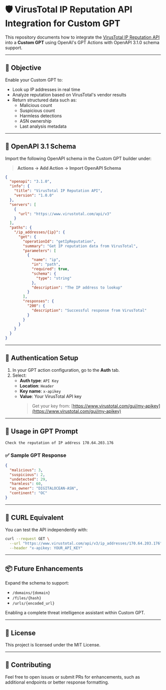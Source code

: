 
# 🛡️ VirusTotal IP Reputation API Integration for Custom GPT

This repository documents how to integrate the [VirusTotal IP Reputation API](https://developers.virustotal.com/reference/ip-object) into a **Custom GPT** using OpenAI's GPT Actions with OpenAPI 3.1.0 schema support.

---

## 🚀 Objective

Enable your Custom GPT to:

- Look up IP addresses in real time
- Analyze reputation based on VirusTotal's vendor results
- Return structured data such as:
  - Malicious count
  - Suspicious count
  - Harmless detections
  - ASN ownership
  - Last analysis metadata

---

## 🔧 OpenAPI 3.1 Schema

Import the following OpenAPI schema in the Custom GPT builder under:

> **Actions → Add Action → Import OpenAPI Schema**

```json
{
  "openapi": "3.1.0",
  "info": {
    "title": "VirusTotal IP Reputation API",
    "version": "1.0.0"
  },
  "servers": [
    {
      "url": "https://www.virustotal.com/api/v3"
    }
  ],
  "paths": {
    "/ip_addresses/{ip}": {
      "get": {
        "operationId": "getIpReputation",
        "summary": "Get IP reputation data from VirusTotal",
        "parameters": [
          {
            "name": "ip",
            "in": "path",
            "required": true,
            "schema": {
              "type": "string"
            },
            "description": "The IP address to lookup"
          }
        ],
        "responses": {
          "200": {
            "description": "Successful response from VirusTotal"
          }
        }
      }
    }
  }
}
```

---

## 🔐 Authentication Setup

1. In your GPT action configuration, go to the **Auth** tab.
2. Select:
   - **Auth type**: `API Key`
   - **Location**: `Header`
   - **Key name**: `x-apikey`
   - **Value**: Your VirusTotal API key  
     > Get your key from: [https://www.virustotal.com/gui/my-apikey](https://www.virustotal.com/gui/my-apikey)

---

## 💬 Usage in GPT Prompt

```plaintext
Check the reputation of IP address 170.64.203.176
```

### ✅ Sample GPT Response

```json
{
  "malicious": 3,
  "suspicious": 2,
  "undetected": 29,
  "harmless": 60,
  "as_owner": "DIGITALOCEAN-ASN",
  "continent": "OC"
}
```

---

## 🧪 CURL Equivalent

You can test the API independently with:

```bash
curl --request GET \
  --url "https://www.virustotal.com/api/v3/ip_addresses/170.64.203.176" \
  --header "x-apikey: YOUR_API_KEY"
```

---

## 📦 Future Enhancements

Expand the schema to support:

- `/domains/{domain}`
- `/files/{hash}`
- `/urls/{encoded_url}`

Enabling a complete threat intelligence assistant within Custom GPT.

---

## 📜 License

This project is licensed under the MIT License.

---

## 🤝 Contributing

Feel free to open issues or submit PRs for enhancements, such as additional endpoints or better response formatting.
